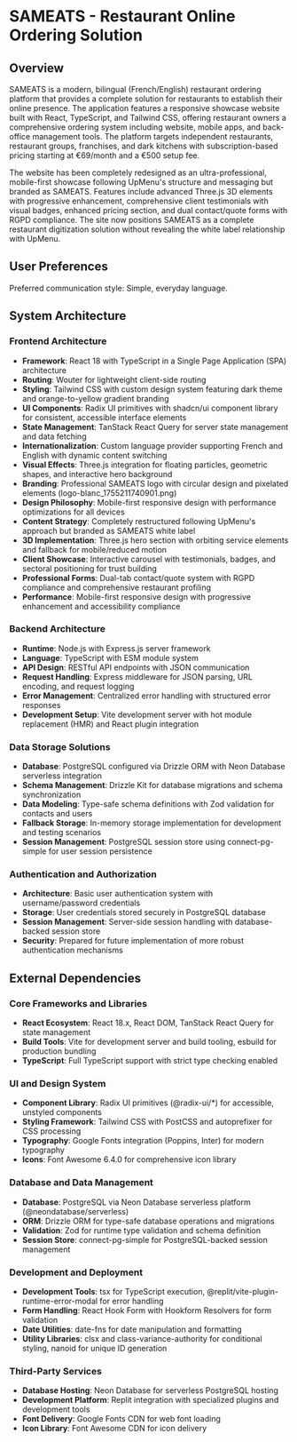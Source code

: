 # SAMEATS - Restaurant Online Ordering Solution

## Overview

SAMEATS is a modern, bilingual (French/English) restaurant ordering platform that provides a complete solution for restaurants to establish their online presence. The application features a responsive showcase website built with React, TypeScript, and Tailwind CSS, offering restaurant owners a comprehensive ordering system including website, mobile apps, and back-office management tools. The platform targets independent restaurants, restaurant groups, franchises, and dark kitchens with subscription-based pricing starting at €69/month and a €500 setup fee.

The website has been completely redesigned as an ultra-professional, mobile-first showcase following UpMenu's structure and messaging but branded as SAMEATS. Features include advanced Three.js 3D elements with progressive enhancement, comprehensive client testimonials with visual badges, enhanced pricing section, and dual contact/quote forms with RGPD compliance. The site now positions SAMEATS as a complete restaurant digitization solution without revealing the white label relationship with UpMenu.

## User Preferences

Preferred communication style: Simple, everyday language.

## System Architecture

### Frontend Architecture
- **Framework**: React 18 with TypeScript in a Single Page Application (SPA) architecture
- **Routing**: Wouter for lightweight client-side routing
- **Styling**: Tailwind CSS with custom design system featuring dark theme and orange-to-yellow gradient branding
- **UI Components**: Radix UI primitives with shadcn/ui component library for consistent, accessible interface elements
- **State Management**: TanStack React Query for server state management and data fetching
- **Internationalization**: Custom language provider supporting French and English with dynamic content switching
- **Visual Effects**: Three.js integration for floating particles, geometric shapes, and interactive hero background
- **Branding**: Professional SAMEATS logo with circular design and pixelated elements (logo-blanc_1755211740901.png)
- **Design Philosophy**: Mobile-first responsive design with performance optimizations for all devices
- **Content Strategy**: Completely restructured following UpMenu's approach but branded as SAMEATS white label
- **3D Implementation**: Three.js hero section with orbiting service elements and fallback for mobile/reduced motion
- **Client Showcase**: Interactive carousel with testimonials, badges, and sectoral positioning for trust building
- **Professional Forms**: Dual-tab contact/quote system with RGPD compliance and comprehensive restaurant profiling
- **Performance**: Mobile-first responsive design with progressive enhancement and accessibility compliance

### Backend Architecture
- **Runtime**: Node.js with Express.js server framework
- **Language**: TypeScript with ESM module system
- **API Design**: RESTful API endpoints with JSON communication
- **Request Handling**: Express middleware for JSON parsing, URL encoding, and request logging
- **Error Management**: Centralized error handling with structured error responses
- **Development Setup**: Vite development server with hot module replacement (HMR) and React plugin integration

### Data Storage Solutions
- **Database**: PostgreSQL configured via Drizzle ORM with Neon Database serverless integration
- **Schema Management**: Drizzle Kit for database migrations and schema synchronization
- **Data Modeling**: Type-safe schema definitions with Zod validation for contacts and users
- **Fallback Storage**: In-memory storage implementation for development and testing scenarios
- **Session Management**: PostgreSQL session store using connect-pg-simple for user session persistence

### Authentication and Authorization
- **Architecture**: Basic user authentication system with username/password credentials
- **Storage**: User credentials stored securely in PostgreSQL database
- **Session Management**: Server-side session handling with database-backed session store
- **Security**: Prepared for future implementation of more robust authentication mechanisms

## External Dependencies

### Core Frameworks and Libraries
- **React Ecosystem**: React 18.x, React DOM, TanStack React Query for state management
- **Build Tools**: Vite for development server and build tooling, esbuild for production bundling
- **TypeScript**: Full TypeScript support with strict type checking enabled

### UI and Design System
- **Component Library**: Radix UI primitives (@radix-ui/*) for accessible, unstyled components
- **Styling Framework**: Tailwind CSS with PostCSS and autoprefixer for CSS processing
- **Typography**: Google Fonts integration (Poppins, Inter) for modern typography
- **Icons**: Font Awesome 6.4.0 for comprehensive icon library

### Database and Data Management
- **Database**: PostgreSQL via Neon Database serverless platform (@neondatabase/serverless)
- **ORM**: Drizzle ORM for type-safe database operations and migrations
- **Validation**: Zod for runtime type validation and schema definition
- **Session Store**: connect-pg-simple for PostgreSQL-backed session management

### Development and Deployment
- **Development Tools**: tsx for TypeScript execution, @replit/vite-plugin-runtime-error-modal for error handling
- **Form Handling**: React Hook Form with Hookform Resolvers for form validation
- **Date Utilities**: date-fns for date manipulation and formatting
- **Utility Libraries**: clsx and class-variance-authority for conditional styling, nanoid for unique ID generation

### Third-Party Services
- **Database Hosting**: Neon Database for serverless PostgreSQL hosting
- **Development Platform**: Replit integration with specialized plugins and development tools
- **Font Delivery**: Google Fonts CDN for web font loading
- **Icon Library**: Font Awesome CDN for icon delivery